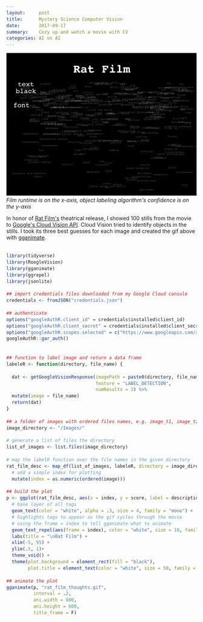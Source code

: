 ```yaml
---
layout:     post
title:      Mystery Science Computer Vision
date:       2017-09-17
summary:    Cozy up and watch a movie with CV
categories: AI on AI
---
```


![](/images/rat_film_thoughts_optimized.gif)
*Film runtime is on the x-axis, object labeling algorithm's confidence is on the y-axis*

In honor of [Rat Film's](https://memory.is/rat-film/) theatrical release, I showed 100 stills from the movie to [Google's Cloud Vision API](https://cloud.google.com/vision/). Cloud Vision tried to identify objects in the stills. I took its three best guesses for each image and created the gif above with [gganimate](https://github.com/dgrtwo/gganimate).


```R

library(tidyverse)
library(RoogleVision)
library(gganimate)
library(ggrepel)
library(jsonlite)

## import credentials files downloaded from my Google Cloud consule
credentials <- fromJSON("credentials.json")

## authenticate
options("googleAuthR.client_id" = credentials$installed$client_id)
options("googleAuthR.client_secret" = credentials$installed$client_secret)
options("googleAuthR.scopes.selected" = c("https://www.googleapis.com/auth/cloud-platform"))
googleAuthR::gar_auth()


## function to label image and return a data frame
labeleR <- function(directory, file_name) {
  
  dat <- getGoogleVisionResponse(imagePath = paste0(directory, file_name), 
                                 feature = "LABEL_DETECTION", 
                                 numResults = 3) %>%
  mutate(image = file_name)
  return(dat)
}

## a folder of images with ordered files names, e.g. image_t1, image_t2
image_directory <- "/Images/"

# generate a list of files the directory
list_of_images <- list.files(image_directory)

# map the labelR function over the file names in the given directory
rat_film_desc <- map_df(list_of_images, labeleR, directory = image_directory) %>%
  # add a simple index for plotting
  mutate(index = as.numeric(ordered(image)))

## build the plot
p <- ggplot(rat_film_desc, aes(x = index, y = score, label = description)) +
  # base layer of all tags
  geom_text(color = "white", alpha = .3, size = 4, family = "mono") +
  # highlights tags to appear as the gif cycles through the movie
  # using the frame = index to tell gganimate what to animate
  geom_text_repel(aes(frame = index), color = "white", size = 10, family = "mono", segment.alpha = 0)+
  labs(title = "\nRat Film") +
  xlim(-5, 95) +
  ylim(.5, 1)+
  theme_void() +
  theme(plot.background = element_rect(fill = "black"), 
        plot.title = element_text(color = "white", size = 50, family = "mono", face = "bold", hjust = 0.5)) 

## animate the plot
gganimate(p, "rat_film_thoughts.gif", 
          interval = .2, 
          ani.width = 800, 
          ani.height = 600,
          title_frame = F)



```